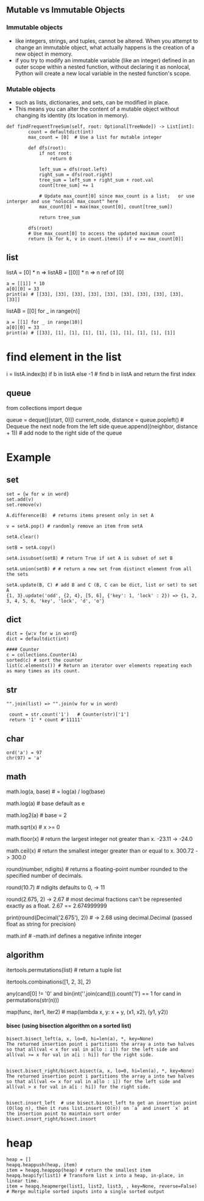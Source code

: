 
## Mutable vs Immutable Objects
### Immutable objects
+ like integers, strings, and tuples, cannot be altered. When you attempt to change an immutable object, what actually happens is the creation of a new object in memory.
+ if you try to modify an immutable variable (like an integer) defined in an outer scope within a nested function, without declaring it as nonlocal, Python will create a new local variable in the nested function's scope.
### Mutable objects
+ such as lists, dictionaries, and sets, can be modified in place.
+ This means you can alter the content of a mutable object without changing its identity (its location in memory).
```
def findFrequentTreeSum(self, root: Optional[TreeNode]) -> List[int]:
        count = defaultdict(int)
        max_count = [0]  # Use a list for mutable integer

        def dfs(root):
            if not root:
                return 0
            
            left_sum = dfs(root.left)
            right_sum = dfs(root.right)
            tree_sum = left_sum + right_sum + root.val
            count[tree_sum] += 1
            
            # Update max_count[0] since max_count is a list;   or use interger and use "nolocal max_count" here
            max_count[0] = max(max_count[0], count[tree_sum])
            
            return tree_sum

        dfs(root)
        # Use max_count[0] to access the updated maximum count
        return [k for k, v in count.items() if v == max_count[0]]
```
## list
listA = [0] * n   => 
listAB = [[0]] * n  =>  n ref of [0]
```
a = [[1]] * 10
a[0][0] = 33
print(a) # [[33], [33], [33], [33], [33], [33], [33], [33], [33], [33]]
```

listAB = [[0] for _ in range(n)]
```
a = [[1] for _ in range(10)]
a[0][0] = 33
print(a) # [[33], [1], [1], [1], [1], [1], [1], [1], [1], [1]]
```

# find element in the list
i = listA.index(b) if b in listA else -1 # find b in listA and return the first index

## queue

from collections import deque

queue = deque([(start, 0)])
current_node, distance = queue.popleft()  # Dequeue the next node from the left side
queue.append((neighbor, distance + 1))   # add node to the right side of the queue


# Example 

## set
```
set = {w for w in word}
set.add(v)
set.remove(v)

A.difference(B)  # returns items present only in set A

v = setA.pop() # randomly remove an item from setA

setA.clear()

setB = setA.copy()

setA.issubset(setB) # return True if set A is subset of set B

setA.union(setB) # # return a new set from distinct element from all the sets

setA.update(B, C) # add B and C (B, C can be dict, list or set) to set A
{1, 3}.update('odd', {2, 4}, [5, 6], {'key': 1, 'lock' : 2}) => {1, 2, 3, 4, 5, 6, 'key', 'lock', 'd', 'o'}

```


## dict
```
dict = {w:v for w in word}
dict = defaultdict(int)

#### Counter
c = collections.Counter(A)
sorted(c) # sort the counter
list(c.elements()) # Return an iterator over elements repeating each as many times as its count. 
```

## str
```
"".join(list) => "".join(w for w in word)

 count = str.count('1')   # Counter(str)['1']
 return '1' * count #'11111'
```

## char
```
ord('a') = 97
chr(97) = 'a'
```

## math

math.log(a, base) # = log(a) / log(base)

math.log(a) # base default as e

math.log2(a) # base = 2

math.sqrt(x) # x >= 0

math.floor(x) # return the largest integer not greater than x.           -23.11 ->  -24.0

math.ceil(x) # return the smallest integer greater than or equal to x.   300.72 -> 300.0

round(number, ndigits) # returns a floating-point number rounded to the specified number of decimals.

round(10.7) # ndigits defaults to 0, -> 11

round(2.675, 2) -> 2.67   # most decimal fractions can't be represented exactly as a float.  2.67 == 2.674999999

print(round(Decimal('2.675'), 2))  # -> 2.68 using decimal.Decimal (passed float as string for precision)

math.inf # -math.inf defines a negative infinite integer

## algorithm
itertools.permutations(list) # return a tuple list

itertools.combinations([1, 2, 3], 2) 

any(cand[0] != '0' and bin(int(''.join(cand))).count('1') == 1 for cand in permutations(str(n)))

map(func, iter1, iter2) # map(lambda x, y: x + y, (x1, x2), (y1, y2))

#### bisec (using bisection algorithm on a sorted list)
```
bisect.bisect_left(a, x, lo=0, hi=len(a), *, key=None)
The returned insertion point i partitions the array a into two halves so that all(val < x for val in a[lo : i]) for the left side and all(val >= x for val in a[i : hi]) for the right side.


bisect.bisect_right/bisect.bisect(a, x, lo=0, hi=len(a), *, key=None)
The returned insertion point i partitions the array a into two halves so that all(val <= x for val in a[lo : i]) for the left side and all(val > x for val in a[i : hi]) for the right side.


bisect.insort_left  # use bisect.bisect_left to get an insertion point (O(log n), then it runs list.insert (O(n)) on `a` and insert `x` at the insertion point to maintain sort order
bisect.insort_right/bisect.insort
```

# heap
```
heap = []
heapq.heappush(heap, item)
item = heapq.heappop(heap) # return the smallest item
heapq.heapify(list1) # Transform list x into a heap, in-place, in linear time.
item = heapq.heapmerge(list1, list2, list3, , key=None, reverse=False) # Merge multiple sorted inputs into a single sorted output
```
